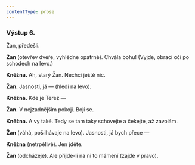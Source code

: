 ```yaml
---
contentType: prose
---
```


### Výstup 6.

Žan, předešli.

**Žan** (otevřev dvéře, vyhlédne opatrně). Chvála bohu! (Vyjde, obrací oči po schodech na levo.)

**Kněžna.** Ah, starý Žan. Nechci ještě nic.

**Žan.** Jasnosti, já — (hledí na levo).

**Kněžna.** Kde je Terez —

**Žan.** V nejzadnějším pokoji. Bojí se.

**Kněžna.** A vy také. Tedy se tam taky schovejte a čekejte, až zavolám.

**Žan** (váhá, pošilhávaje na levo). Jasnosti, já bych přece —

**Kněžna** (netrpělivě). Jen jděte.

**Žan** (odcházeje). Ale přijde-li na ni to mámení (zajde v pravo).

